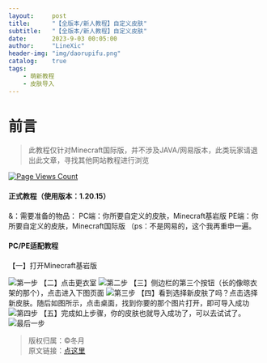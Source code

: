 ```yaml
---
layout:     post
title:      "【全版本/新人教程】自定义皮肤"
subtitle:   "【全版本/新人教程】自定义皮肤"
date:       2023-9-03 00:05:00
author:     "LineXic"
header-img: "img/daorupifu.png"
catalog:    true
tags:
    - 萌新教程
    - 皮肤导入
---
```


# 前言
>此教程仅针对Minecraft国际版，并不涉及JAVA/网易版本，此类玩家请退出此文章，寻找其他网站教程进行浏览

[![Page Views Count](https://badges.toozhao.com/badges/01HAEVEHGWJR6V217CZ5MYSGSR/green.svg)](https://badges.toozhao.com/stats/01HAEVEHGWJR6V217CZ5MYSGSR "Get your own page views count badge on badges.toozhao.com")

#### 正式教程（使用版本：1.20.15）
&：需要准备的物品：
PC端：你所要自定义的皮肤，Minecraft基岩版
PE端：你所要自定义的皮肤，Minecraft国际版
（ps：不是网易的，这个我再重申一遍。
#### PC/PE适配教程
【一】打开Minecraft基岩版

![第一步](https://img.linexic.top/file/6f5efc56e048bbd1e33cf.png "第一步")
【二】点击更衣室
![第二步](https://img.linexic.top/file/84b8d559d547f5813a022.png "第二步")
【三】侧边栏的第三个按钮（长的像晾衣架的那个），点击进入下图页面
![第三步](https://img.linexic.top/file/5754630e1eb219175201f.png "第三步")
【四】看到选择新皮肤了吗？点击选择新皮肤。随后如图所示，点击桌面，找到你要的那个图片打开，即可导入成功
![第四步](https://img.linexic.top/file/5d9e4de86b960fec3e977.png "第四步")
【五】完成如上步骤，你的皮肤也就导入成功了，可以去试试了。
![最后一步](https://img.linexic.top/file/5334420f4957a0695c7bb.png "最后一步")
> 版权归属：©冬月<br/>
原文链接：[点这里](http://mnssmc.top:8090/archives/quan-ban-ben-xin-ren-lei-zi-ding-yi-pi-fu)